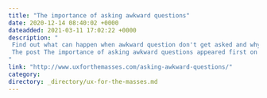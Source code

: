 ```yaml
---
title: "The importance of asking awkward questions"
date: 2020-12-14 08:40:02 +0000
dateadded: 2021-03-11 17:02:22 +0000
description: "  
 Find out what can happen when awkward question don't get asked and why asking awkward questions is an important part of being a UXer. 
 The post The importance of asking awkward questions appeared first on UXM. 
"
link: "http://www.uxforthemasses.com/asking-awkward-questions/"
category:
directory: _directory/ux-for-the-masses.md
---
```

